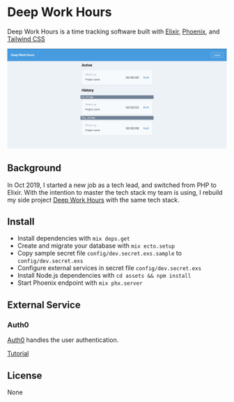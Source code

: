 # Deep Work Hours

Deep Work Hours is a time tracking software built with 
[Elixir](https://elixir-lang.org/), [Phoenix](https://www.phoenixframework.org/), 
and [Tailwind CSS](https://tailwindcss.com/)

![](docs/assets/images/screenshot.png)

## Background

In Oct 2019, I started a new job as a tech lead, and switched from PHP to Elixir. 
With the intention to master the tech stack my team is using, 
I rebuild my side project [Deep Work Hours](https://deepworkhours.com/) with the same tech stack.

## Install

  * Install dependencies with `mix deps.get`
  * Create and migrate your database with `mix ecto.setup`
  * Copy sample secret file `config/dev.secret.exs.sample` to `config/dev.secret.exs`
  * Configure external services in secret file `config/dev.secret.exs`
  * Install Node.js dependencies with `cd assets && npm install`
  * Start Phoenix endpoint with `mix phx.server`

## External Service

### Auth0

[Auth0](https://auth0.com/) handles the user authentication.

[Tutorial](https://auth0.com/blog/elixir-and-phoenix-tutorial-build-an-authenticated-app/)

## License

None